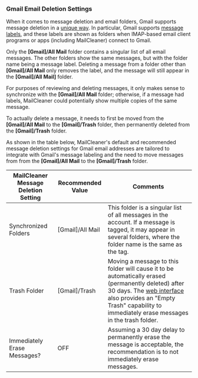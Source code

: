 ### Gmail Email Deletion Settings

When it comes to message deletion and email folders, Gmail 
supports message deletion in a [unique way][GmailDelete]. In particular, 
Gmail supports [message labels][GmailLabels], and these labels are shown 
as folders when IMAP-based email client programs or apps 
(including MailCleaner) connect to Gmail. 

Only the **[Gmail]/All Mail** folder contains a singular 
list of all email messages. The other folders show the
 same messages, but with the folder name being a message 
 label. Deleting a message from a folder other than **[Gmail]/All Mail** 
 only removes the label, and the message will still appear 
 in the **[Gmail]/All Mail]** folder. 

For purposes of reviewing and deleting messages, it 
only makes sense to synchronize with the **[Gmail]/All Mail** folder; 
otherwise, if a message had labels, MailCleaner could 
potentially show multiple copies of the same message.

To actually delete a message, it needs to first be moved from the
**[Gmail]/All Mail** to the **[Gmail]/Trash** folder, then 
permanently deleted from the **[Gmail]/Trash** folder. 

As shown in the table below, MailCleaner's default and recommended 
message deletion settings for Gmail email addresses are tailored 
to integrate with Gmail's message labeling and the need to move 
messages from from the
**[Gmail]/All Mail** to the **[Gmail]/Trash** folder.

MailCleaner Message Deletion Setting   | Recommended Value | Comments
------------- | ------------- | ----------
Synchronized Folders    | [Gmail]/All Mail    | This folder is a singular list of all messages in the account. If a message is tagged, it may appear in several folders, where the folder name is the same as the tag. 
Trash Folder    | [Gmail]/Trash    | Moving a message to this folder will cause it to be automatically erased (permanently deleted) after 30 days. The [web interface][GmailWeb] also provides an "Empty Trash" capability to immediately erase messages in the trash folder.
Immediately Erase Messages?    | OFF    | Assuming a 30 day delay to permanently erase the message is acceptable, the recommendation is to not immediately erase messages.


[GmailWeb]:https://mail.google.com
[GmailDelete]:http://support.google.com/mail/bin/answer.py?hl=en&answer=78755
[GmailLabels]:http://support.google.com/mail/bin/answer.py?hl=en&answer=118708

